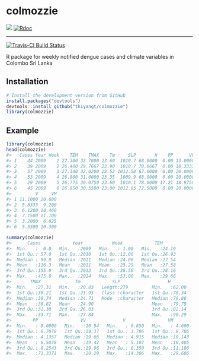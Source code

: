 
<!-- README.md is generated from README.Rmd. Please edit that file -->
colmozzie
=========

[![](http://cranlogs.r-pkg.org/badges/colmozzie)](http://cran.rstudio.com/web/packages/colmozzie/index.html) [![Rdoc](https://www.rdocumentation.org/badges/version/colmozzie)](https://www.rdocumentation.org/packages/colmozzie)

------------------------------------------------------------------------

[![Travis-CI Build Status](https://travis-ci.org/thiyangt/colmozzie.svg?branch=master)](https://travis-ci.org/thiyangt/colmozzie)

R package for weekly notified dengue cases and climate variables in Colombo Sri Lanka

Installation
------------

``` r
# Install the development version from GitHub
install.packages("devtools")
devtools::install_github("thiyangt/colmozzie")
library(colmozzie)
```

Example
-------

``` r
library(colmozzie)
head(colmozzie)
#>   Cases Year Week    TEM    TMAX    Tm     SLP       H    PP      VV
#> 1    44 2009    1 27.300 32.7000 23.60  1010.7 68.0000  0.00 13.0000
#> 2    39 2009    2 26.400 29.7667 23.90  1010.7 78.6667  0.00 18.3333
#> 3    57 2009    3 27.140 32.0200 23.52 1012.58 67.0000  0.00 20.0000
#> 4    53 2009    4 26.800 31.0000 23.35  1009.9 68.0000  0.00 20.0000
#> 5    29 2009    5 26.775 30.0750 23.60  1010.1 78.0000 17.21 18.9750
#> 6    45 2009    6 26.850 30.5500 23.00 1012.05 72.5000  0.00 20.0000
#>         V     VM
#> 1 11.1000 20.600
#> 2  5.8333  9.200
#> 3  6.1200 10.460
#> 4  7.1500 11.100
#> 5  3.2000  6.825
#> 6  5.5500 10.300
```

``` r
summary(colmozzie)
#>      Cases            Year           Week            TEM       
#>  Min.   :  0.0   Min.   :2009   Min.   : 1.00   Min.   :24.19  
#>  1st Qu.: 57.0   1st Qu.:2010   1st Qu.:12.00   1st Qu.:26.93  
#>  Median : 99.0   Median :2011   Median :24.00   Median :27.54  
#>  Mean   :116.3   Mean   :2011   Mean   :25.29   Mean   :27.58  
#>  3rd Qu.:155.0   3rd Qu.:2013   3rd Qu.:38.50   3rd Qu.:28.16  
#>  Max.   :475.0   Max.   :2014   Max.   :53.00   Max.   :29.66  
#>       TMAX             Tm            SLP                  H        
#>  Min.   :27.31   Min.   :20.83   Length:279         Min.   :62.00  
#>  1st Qu.:30.21   1st Qu.:23.95   Class :character   1st Qu.:78.34  
#>  Median :30.74   Median :24.71   Mode  :character   Median :79.86  
#>  Mean   :30.82   Mean   :24.90                      Mean   :79.79  
#>  3rd Qu.:31.38   3rd Qu.:26.03                      3rd Qu.:82.14  
#>  Max.   :33.71   Max.   :27.84                      Max.   :90.29  
#>        PP                VV              V                VM        
#>  Min.   : 0.0000   Min.   :10.94   Min.   : 0.850   Min.   : 4.600  
#>  1st Qu.: 0.7078   1st Qu.:19.37   1st Qu.: 3.786   1st Qu.: 8.786  
#>  Median : 4.1357   Median :19.66   Median : 4.915   Median :10.143  
#>  Mean   : 6.5078   Mean   :19.47   Mean   : 5.107   Mean   :10.485  
#>  3rd Qu.: 8.2543   3rd Qu.:19.96   3rd Qu.: 6.350   3rd Qu.:11.186  
#>  Max.   :71.3371   Max.   :20.29   Max.   :14.386   Max.   :29.686
```
